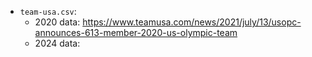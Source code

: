- `team-usa.csv`: 
	- 2020 data: https://www.teamusa.com/news/2021/july/13/usopc-announces-613-member-2020-us-olympic-team
	- 2024 data: 